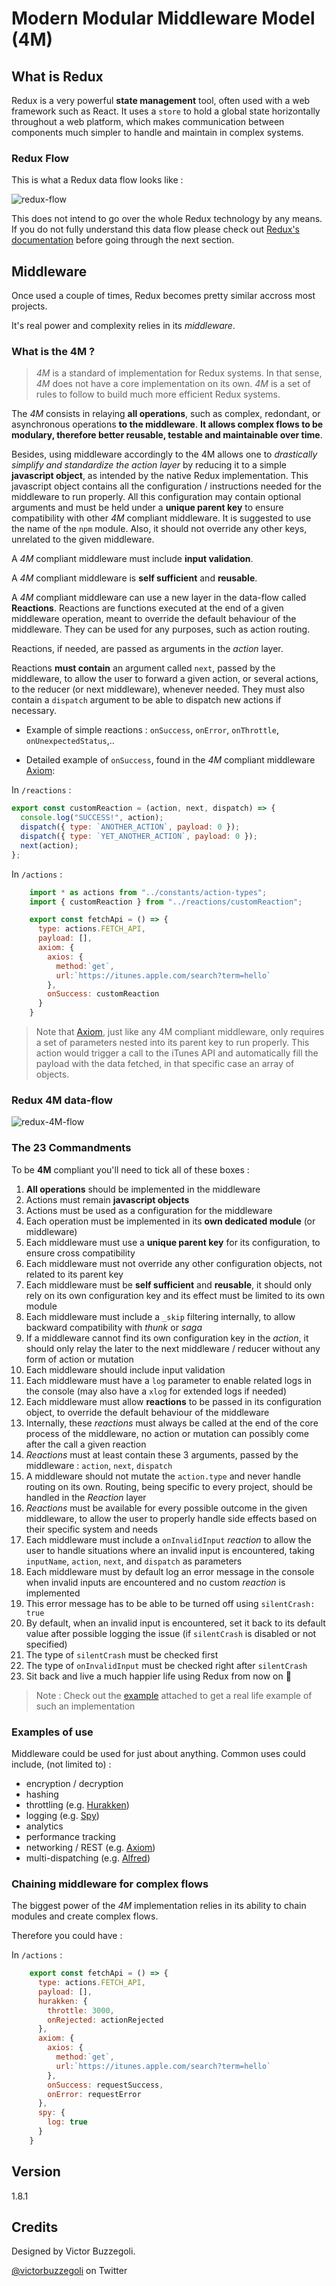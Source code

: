# Modern Modular Middleware Model (4M)

## What is Redux

Redux is a very powerful **state management** tool, often used with a web framework such as React.
It uses a `store` to hold a global state horizontally throughout a web platform, which makes communication between components much simpler to handle and maintain in complex systems.

### Redux Flow

This is what a Redux data flow looks like :

![redux-flow](resources/redux-flow.jpg)

This does not intend to go over the whole Redux technology by any means. If you do not fully understand this data flow please check out [Redux's documentation](https://redux.js.org/) before going through the next section.

## Middleware

Once used a couple of times, Redux becomes pretty similar accross most projects.

It's real power and complexity relies in its _middleware_.

### What is the 4M ?

> _4M_ is a standard of implementation for Redux systems. In that sense, _4M_ does not have a core implementation on its own. _4M_ is a set of rules to follow to build much more efficient Redux systems.

The _4M_ consists in relaying **all operations**, such as complex, redondant, or asynchronous operations **to the middleware**. **It allows complex flows to be modulary, therefore better reusable, testable and maintainable over time**.

Besides, using middleware accordingly to the 4M allows one to _drastically simplify and standardize the action layer_ by reducing it to a simple **javascript object**, as intended by the native Redux implementation. This javascript object contains all the configuration / instructions needed for the middleware to run properly. All this configuration may contain optional arguments and must be held under a **unique parent key** to ensure compatibility with other _4M_ compliant middleware. It is suggested to use the name of the `npm` module. Also, it should not override any other keys, unrelated to the given middleware.

A _4M_ compliant middleware must include **input validation**.

A _4M_ compliant middleware is **self sufficient** and **reusable**.

A _4M_ compliant middleware can use a new layer in the data-flow called **Reactions**. Reactions are functions executed at the end of a given middleware operation, meant to override the default behaviour of the middleware. They can be used for any purposes, such as action routing.

Reactions, if needed, are passed as arguments in the _action_ layer.

Reactions **must contain** an argument called `next`, passed by the middleware, to allow the user to forward a given action, or several actions, to the reducer (or next middleware), whenever needed. They must also contain a `dispatch` argument to be able to dispatch new actions if necessary.

- Example of simple reactions : `onSuccess`, `onError`, `onThrottle`, `onUnexpectedStatus`,..

- Detailed example of `onSuccess`, found in the _4M_ compliant middleware [Axiom](https://github.com/vbuzzegoli/axiom):

In `/reactions` :

```javascript
export const customReaction = (action, next, dispatch) => {
  console.log("SUCCESS!", action);
  dispatch({ type: `ANOTHER_ACTION`, payload: 0 });
  dispatch({ type: `YET_ANOTHER_ACTION`, payload: 0 });
  next(action);
};
```

In `/actions` :

```javascript
    import * as actions from "../constants/action-types";
    import { customReaction } from "../reactions/customReaction";

    export const fetchApi = () => {
      type: actions.FETCH_API,
      payload: [],
      axiom: {
        axios: {
          method:`get`,
          url:`https://itunes.apple.com/search?term=hello`
        },
        onSuccess: customReaction
      }
    }
```

> Note that [Axiom](https://github.com/vbuzzegoli/axiom), just like any 4M compliant middleware, only requires a set of parameters nested into its parent key to run properly. This action would trigger a call to the iTunes API and automatically fill the payload with the data fetched, in that specific case an array of objects.

### Redux 4M data-flow

![redux-4M-flow](resources/redux-4M-flow.jpg)

### The 23 Commandments

To be **4M** compliant you'll need to tick all of these boxes :

1. **All operations** should be implemented in the middleware
2. Actions must remain **javascript objects**
3. Actions must be used as a configuration for the middleware
4. Each operation must be implemented in its **own dedicated module** (or middleware)
5. Each middleware must use a **unique parent key** for its configuration, to ensure cross compatibility
6. Each middleware must not override any other configuration objects, not related to its parent key
7. Each middleware must be **self sufficient** and **reusable**, it should only rely on its own configuration key and its effect must be limited to its own module
8. Each middleware must include a `_skip` filtering internally, to allow backward compatibility with _thunk_ or _saga_
9. If a middleware cannot find its own configuration key in the _action_, it should only relay the later to the next middleware / reducer without any form of action or mutation
10. Each middleware should include input validation
11. Each middleware must have a `log` parameter to enable related logs in the console (may also have a `xlog` for extended logs if needed)
12. Each middleware must allow **reactions** to be passed in its configuration object, to override the default behaviour of the middleware
13. Internally, these _reactions_ must always be called at the end of the core process of the middleware, no action or mutation can possibly come after the call a given reaction
14. _Reactions_ must at least contain these 3 arguments, passed by the middleware : `action`, `next`, `dispatch`
15. A middleware should not mutate the `action.type` and never handle routing on its own. Routing, being specific to every project, should be handled in the _Reaction_ layer
16. _Reactions_ must be available for every possible outcome in the given middleware, to allow the user to properly handle side effects based on their specific system and needs
17. Each middleware must include a `onInvalidInput` _reaction_ to allow the user to handle situations where an invalid input is encountered, taking `inputName`, `action`, `next`, and `dispatch` as parameters
18. Each middleware must by default log an error message in the console when invalid inputs are encountered and no custom _reaction_ is implemented
19. This error message has to be able to be turned off using `silentCrash: true`
20. By default, when an invalid input is encountered, set it back to its default value after possible logging the issue (if `silentCrash` is disabled or not specified)
21. The type of `silentCrash` must be checked first
22. The type of `onInvalidInput` must be checked right after `silentCrash`
23. Sit back and live a much happier life using Redux from now on :rocket:

> Note : Check out the [example](https://github.com/vbuzzegoli/4M/tree/master/example) attached to get a real life example of such an implementation

### Examples of use

Middleware could be used for just about anything.
Common uses could include, (not limited to) :

- encryption / decryption
- hashing
- throttling (e.g. [Hurakken](https://github.com/vbuzzegoli/hurakken))
- logging (e.g. [Spy](https://github.com/vbuzzegoli/spy))
- analytics
- performance tracking
- networking / REST (e.g. [Axiom](https://github.com/vbuzzegoli/axiom))
- multi-dispatching (e.g. [Alfred](https://github.com/vbuzzegoli/alfred))

### Chaining middleware for complex flows

The biggest power of the _4M_ implementation relies in its ability to chain modules and create complex flows.

Therefore you could have :

In `/actions` :

```javascript
    export const fetchApi = () => {
      type: actions.FETCH_API,
      payload: [],
      hurakken: {
        throttle: 3000,
        onRejected: actionRejected
      },
      axiom: {
        axios: {
          method:`get`,
          url:`https://itunes.apple.com/search?term=hello`
        },
        onSuccess: requestSuccess,
        onError: requestError
      },
      spy: {
        log: true
      }
    }
```

## Version

1.8.1

## Credits

Designed by Victor Buzzegoli.

[@victorbuzzegoli](https://twitter.com/victorbuzzegoli) on Twitter
